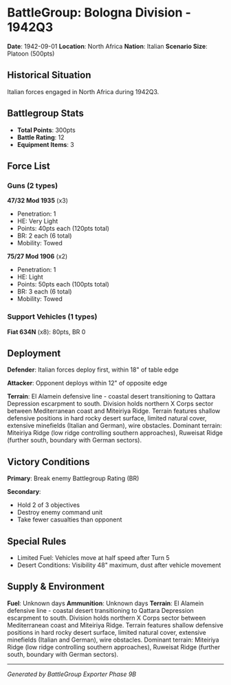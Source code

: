 # BattleGroup: Bologna Division - 1942Q3

**Date**: 1942-09-01
**Location**: North Africa
**Nation**: Italian
**Scenario Size**: Platoon (500pts)

## Historical Situation

Italian forces engaged in North Africa during 1942Q3.

## Battlegroup Stats

- **Total Points**: 300pts
- **Battle Rating**: 12
- **Equipment Items**: 3

## Force List

### Guns (2 types)

**47/32 Mod 1935** (x3)
- Penetration: 1
- HE: Very Light
- Points: 40pts each (120pts total)
- BR: 2 each (6 total)
- Mobility: Towed

**75/27 Mod 1906** (x2)
- Penetration: 1
- HE: Light
- Points: 50pts each (100pts total)
- BR: 3 each (6 total)
- Mobility: Towed

### Support Vehicles (1 types)

**Fiat 634N** (x8): 80pts, BR 0

## Deployment

**Defender**: Italian forces deploy first, within 18" of table edge

**Attacker**: Opponent deploys within 12" of opposite edge

**Terrain**: El Alamein defensive line - coastal desert transitioning to Qattara Depression escarpment to south. Division holds northern X Corps sector between Mediterranean coast and Miteiriya Ridge. Terrain features shallow defensive positions in hard rocky desert surface, limited natural cover, extensive minefields (Italian and German), wire obstacles. Dominant terrain: Miteiriya Ridge (low ridge controlling southern approaches), Ruweisat Ridge (further south, boundary with German sectors).

## Victory Conditions

**Primary**: Break enemy Battlegroup Rating (BR)

**Secondary**:
- Hold 2 of 3 objectives
- Destroy enemy command unit
- Take fewer casualties than opponent

## Special Rules

- Limited Fuel: Vehicles move at half speed after Turn 5
- Desert Conditions: Visibility 48" maximum, dust after vehicle movement

## Supply & Environment

**Fuel**: Unknown days
**Ammunition**: Unknown days
**Terrain**: El Alamein defensive line - coastal desert transitioning to Qattara Depression escarpment to south. Division holds northern X Corps sector between Mediterranean coast and Miteiriya Ridge. Terrain features shallow defensive positions in hard rocky desert surface, limited natural cover, extensive minefields (Italian and German), wire obstacles. Dominant terrain: Miteiriya Ridge (low ridge controlling southern approaches), Ruweisat Ridge (further south, boundary with German sectors).

---

*Generated by BattleGroup Exporter Phase 9B*
